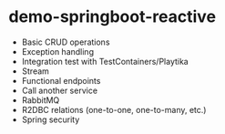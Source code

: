 # demo-springboot-reactive

- Basic CRUD operations
- Exception handling
- Integration test with TestContainers/Playtika
- Stream
- Functional endpoints
- Call another service
- RabbitMQ
- R2DBC relations (one-to-one, one-to-many, etc.)
- Spring security
